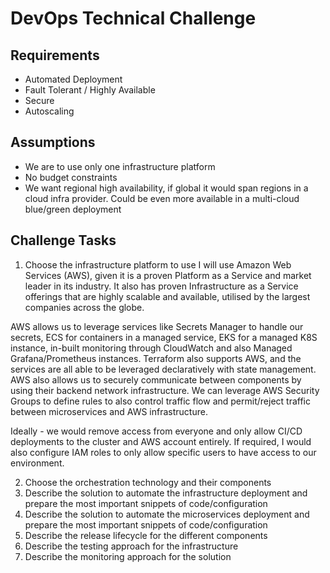 # DevOps Technical Challenge

## Requirements
- Automated Deployment
- Fault Tolerant / Highly Available
- Secure
- Autoscaling

## Assumptions
- We are to use only one infrastructure platform
- No budget constraints
- We want regional high availability, if global it would span regions in a cloud infra provider. Could be even more available in a multi-cloud blue/green deployment 

## Challenge Tasks

1. Choose the infrastructure platform to use
I will use Amazon Web Services (AWS), given it is a proven Platform as a Service and market leader in its industry. It also has proven Infrastructure as a Service offerings that are highly scalable and available, utilised by the largest companies across the globe. 

AWS allows us to leverage services like Secrets Manager to handle our secrets, ECS for containers in a managed service, EKS for a managed K8S instance, in-built monitoring through CloudWatch and also Managed Grafana/Prometheus instances. Terraform also supports AWS, and the services are all able to be leveraged declaratively with state management. AWS also allows us to securely communicate between components by using their backend network infrastructure. We can leverage AWS Security Groups to define rules to also control traffic flow and permit/reject traffic between microservices and AWS infrastructure.

Ideally - we would remove access from everyone and only allow CI/CD deployments to the cluster and AWS account entirely. If required, I would also configure IAM roles to only allow specific users to have access to our environment.

2. Choose the orchestration technology and their components
3. Describe the solution to automate the infrastructure deployment and prepare the most important snippets of code/configuration
4. Describe the solution to automate the microservices deployment and prepare the most important snippets of code/configuration
5. Describe the release lifecycle for the different components
6. Describe the testing approach for the infrastructure
7. Describe the monitoring approach for the solution